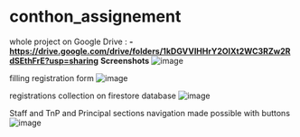 # conthon_assignement

whole project on Google Drive : **-https://drive.google.com/drive/folders/1kDGVVIHHrY2OIXt2WC3RZw2RdSEthFrE?usp=sharing**
**Screenshots**
![image](https://github.com/user-attachments/assets/a199d1de-c920-46d3-9297-7323a342d8e8)

filling registration form
![image](https://github.com/user-attachments/assets/9d01b193-ed01-4751-9c9c-f03c22125858)


registrations collection on firestore database 
![image](https://github.com/user-attachments/assets/bbb3fad9-5efb-4bd7-88c5-4a4aa019d923)

Staff and TnP and Principal sections navigation made possible with buttons
![image](https://github.com/user-attachments/assets/902e4f76-731a-4177-9de0-d742d81db71f)


